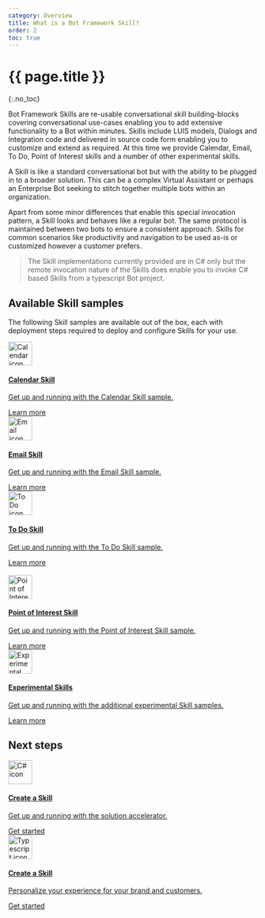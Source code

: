 ```yaml
---
category: Overview
title: What is a Bot Framework Skill?
order: 2
toc: true
---
```


# {{ page.title }}
{:.no_toc}

Bot Framework Skills are re-usable conversational skill building-blocks covering conversational use-cases enabling you to add extensive functionality to a Bot within minutes. Skills include LUIS models, Dialogs and Integration code and delivered in source code form enabling you to customize and extend as required. At this time we provide Calendar, Email, To Do, Point of Interest skills and a number of other experimental skills.

A Skill is like a standard conversational bot but with the ability to be plugged in to a broader solution. This can be a complex Virtual Assistant or perhaps an Enterprise Bot seeking to stitch together multiple bots within an organization.

Apart from some minor differences that enable this special invocation pattern, a Skill looks and behaves like a regular bot. The same protocol is maintained between two bots to ensure a consistent approach. Skills for common scenarios like productivity and navigation to be used as-is or customized however a customer prefers.

>The Skill implementations currently provided are in C# only but the remote invocation nature of the Skills does enable you to invoke C# based Skills from a typescript Bot project.

## Available Skill samples

The following Skill samples are available out of the box, each with deployment steps required to deploy and configure Skills for your use.

<div class="card-deck">
    <a href="{{site.baseurl}}/skills/samples/productivity-calendar" class="card">
        <div class="card-body">
        <img src="{{site.baseurl}}/assets/images/icons/calendar-skill.png" alt="Calendar icon" width="48px">
            <h4 class="card-title no_toc">Calendar Skill</h4>
            <p class="card-text">Get up and running with the Calendar Skill sample.</p>
            <div class="btn btn-primary">Learn more</div>
        </div>
    </a>
    <a href="{{site.baseurl}}/skills/samples/productivity-email"  class="card">
        <div class="card-body">
        <img src="{{site.baseurl}}/assets/images/icons/email-skill.png" alt="Email icon" width="48px">
            <h4 class="card-title no_toc">Email Skill</h4>
            <p class="card-text">Get up and running with the Email Skill sample.</p>
            <div class="btn btn-primary">Learn more</div>
        </div>
    </a>
    <a href="{{site.baseurl}}/skills/samples/productivity-todo" class="card">
        <div class="card-body">
        <img src="{{site.baseurl}}/assets/images/icons/todo-skill.png" alt="To Do icon" width="48px">
            <h4 class="card-title no_toc">To Do Skill</h4>
            <p class="card-text">Get up and running with the To Do Skill sample.</p>
            <div class="btn btn-primary">Learn more</div>
        </div>
    </a>
</div>
<br/>
<div class="card-deck">
    <a href="{{site.baseurl}}/skills/samples/pointofinterest" class="card">
        <div class="card-body">
        <img src="{{site.baseurl}}/assets/images/icons/point-of-interest-skill.png" alt="Point of Interest icon" width="48px">
            <h4 class="card-title no_toc">Point of Interest Skill</h4>
            <p class="card-text">Get up and running with the Point of Interest Skill sample.</p>
            <div class="btn btn-primary">Learn more</div>
        </div>
    </a>
    <a href="{{site.baseurl}}/skills/samples/experimental" class="card">
        <div class="card-body">
            <img src="{{site.baseurl}}/assets/images/icons/experimental-skill.png" alt="Experimental icon" width="48px">
            <h4 class="card-title no_toc">Experimental Skills</h4>
            <p class="card-text">Get up and running with the additional experimental Skill samples.</p>
            <div class="btn btn-primary">Learn more</div>
        </div>
    </a>
</div>



## Next steps

<div class="card-deck">
    <a href="{{site.baseurl}}/tutorials/csharp/create-skill/1_intro"  class="card">
        <div class="card-body">
            <img src="{{site.baseurl}}/assets/images/icons/csharp.png" alt="C# icon" width="48px">
            <h4 class="card-title no_toc">Create a Skill</h4>
            <p class="card-text">Get up and running with the solution accelerator.</p>
            <div class="btn btn-primary">Get started</div>
        </div>
    </a>
    <a href="{{site.baseurl}}/tutorials/typescript/create-skill/1_intro" class="card">
        <div class="card-body">
            <img src="{{site.baseurl}}/assets/images/icons/typescript.png" alt="Typescript icon" width="48px">
            <h4 class="card-title no_toc">Create a Skill</h4>
            <p class="card-text">Personalize your experience for your brand and customers.</p>
            <div class="btn btn-primary">Get started</div>
        </div>
    </a>
</div>
